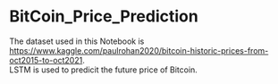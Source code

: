 # BitCoin_Price_Prediction

The dataset used in this Notebook is https://www.kaggle.com/paulrohan2020/bitcoin-historic-prices-from-oct2015-to-oct2021. <br/>
LSTM is used to predicit the future price of Bitcoin.
